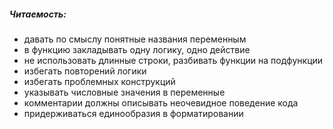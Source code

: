##### Читаемость:
- давать по смыслу понятные названия переменным
- в функцию закладывать одну логику, одно действие
- не использовать длинные строки, разбивать функции на подфункции
- избегать повторений логики
- избегать проблемных конструкций
- указывать числовные значения в переменные
- комментарии должны описывать неочевидное поведение кода
- придерживаться единообразия в форматировании

